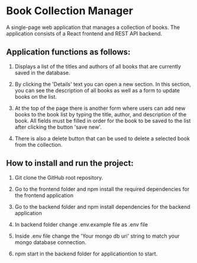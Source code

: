 # Book Collection Manager

A single-page web application that manages a collection of books. The application consists of a React frontend and REST API backend.

## Application functions as follows:

1. Displays a list of the titles and authors of all books that are currently saved in the database.

2. By clicking the 'Details' text you can open a new section. In this section, you can see the description of all books as well as a form to update books on the list. 

3. At the top of the page there is another form where users can add new books to the book list by typing the title, author, and description of the book. All fields must be filled in order for the book to be saved to the list after clicking the button 'save new'.

4. There is also a delete button that can be used to delete a selected book from the collection.


## How to install and run the project:

1. Git clone the GitHub root repository.

2. Go to the frontend folder and npm install the required dependencies for the frontend application

4. Go to the backend folder  and npm install dependencies for the backend application

5. In backend folder change .env.example file as .env file

4. Inside .env file change the 'Your mongo db uri' string to match your mongo database connection.

6. npm start in the backend folder for applicationtion to start.

